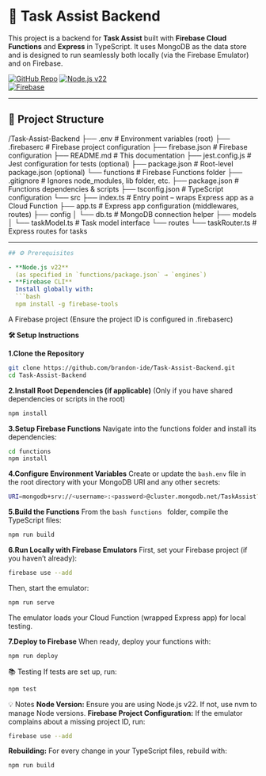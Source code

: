 # 🚀 Task Assist Backend

This project is a backend for **Task Assist** built with **Firebase Cloud Functions** and **Express** in TypeScript. It uses MongoDB as the data store and is designed to run seamlessly both locally (via the Firebase Emulator) and on Firebase.

[![GitHub Repo](https://img.shields.io/badge/GitHub-Repo-blue?logo=github)](https://github.com/brandon-ide/Task-Assist-Backend.git) 
[![Node.js v22](https://img.shields.io/badge/Node-v22-blue.svg)](https://nodejs.org/)  
[![Firebase](https://img.shields.io/badge/Firebase-Functions-orange.svg)](https://firebase.google.com/)

---

## 📁 Project Structure

/Task-Assist-Backend ├── .env # Environment variables (root) ├── .firebaserc # Firebase project configuration ├── firebase.json # Firebase configuration ├── README.md # This documentation ├── jest.config.js # Jest configuration for tests (optional) ├── package.json # Root-level package.json (optional) └── functions # Firebase Functions folder ├── .gitignore # Ignores node_modules, lib folder, etc. ├── package.json # Functions dependencies & scripts ├── tsconfig.json # TypeScript configuration └── src ├── index.ts # Entry point – wraps Express app as a Cloud Function ├── app.ts # Express app configuration (middlewares, routes) ├── config │ └── db.ts # MongoDB connection helper ├── models │ └── taskModel.ts # Task model interface └── routes └── taskRouter.ts # Express routes for tasks


---
```yaml
## ⚙️ Prerequisites

- **Node.js v22**  
  (as specified in `functions/package.json` → `engines`)
- **Firebase CLI**  
  Install globally with:  
  ```bash
  npm install -g firebase-tools
```

A Firebase project
(Ensure the project ID is configured in .firebaserc)


**🛠️ Setup Instructions**

**1.Clone the Repository**
```bash
git clone https://github.com/brandon-ide/Task-Assist-Backend.git
cd Task-Assist-Backend
```
**2.Install Root Dependencies (if applicable)**
(Only if you have shared dependencies or scripts in the root)
```bash
npm install
```
**3.Setup Firebase Functions**
Navigate into the functions folder and install its dependencies:

```bash
cd functions
npm install
```
**4.Configure Environment Variables**
Create or update the ```bash.env``` file in the root directory with your MongoDB URI and any other secrets:
```bash
URI=mongodb+srv://<username>:<password>@cluster.mongodb.net/TaskAssist?retryWrites=true&w=majority
```
**5.Build the Functions**
From the ```bash functions ``` folder, compile the TypeScript files:
```bash
npm run build
```
**6.Run Locally with Firebase Emulators**
First, set your Firebase project (if you haven’t already):
```bash
firebase use --add
```
Then, start the emulator:
```bash
npm run serve
```
The emulator loads your Cloud Function (wrapped Express app) for local testing.

**7.Deploy to Firebase**
When ready, deploy your functions with:

```bash
npm run deploy
```
📚 Testing
If tests are set up, run:
```bash
npm test
```
💡 Notes
**Node Version:**
Ensure you are using Node.js v22. If not, use nvm to manage Node versions.
**Firebase Project Configuration:**
If the emulator complains about a missing project ID, run:
```bash
firebase use --add
```
**Rebuilding:**
For every change in your TypeScript files, rebuild with:
```bash
npm run build
```
